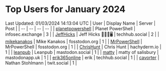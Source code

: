 # Top Users for January 2024
Last Updated: 01/03/2024 14:13:04 UTC
| User | Display Name | Server | Post |
| -- | -- | -- | -- |
| [planetpowershell](https://infosec.exchange/@planetpowershell) | Planet PowerShell | infosec.exchange | 3 |
| [JeffHicks](https://techhub.social/@JeffHicks) | Jeff Hicks 🐶🎼🍷🖥️ | techhub.social | 2 |
| [mikekanakos](https://fosstodon.org/@mikekanakos) | Mike Kanakos | fosstodon.org | 1 |
| [MrPowerShell](https://fosstodon.org/@MrPowerShell) | MrPowerShell | fosstodon.org | 1 |
| [ChrisHunt](https://hachyderm.io/@ChrisHunt) | Chris Hunt | hachyderm.io | 1 |
| [leanpub](https://mastodon.social/@leanpub) | Leanpub | mastodon.social | 1 |
| [matty](https://mastodonapp.uk/@matty) | matty of salisbury | mastodonapp.uk | 1 |
| [erik365online](https://techhub.social/@erik365online) | erik | techhub.social | 1 |
| [cavorter](https://twit.social/@cavorter) | Nathan Stohlmann | twit.social | 1 |
